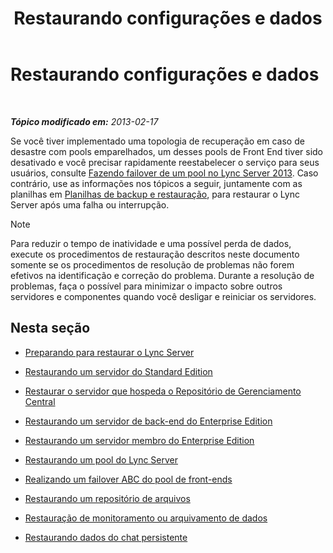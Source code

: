 ﻿---
title: Restaurando configurações e dados
TOCTitle: Restaurando configurações e dados
ms:assetid: b07f5dd7-7bed-4819-8cb5-617f5acd478e
ms:mtpsurl: https://technet.microsoft.com/pt-br/library/Hh202185(v=OCS.15)
ms:contentKeyID: 52057693
ms.date: 05/19/2016
mtps_version: v=OCS.15
ms.translationtype: HT
---

# Restaurando configurações e dados

 

_**Tópico modificado em:** 2013-02-17_

Se você tiver implementado uma topologia de recuperação em caso de desastre com pools emparelhados, um desses pools de Front End tiver sido desativado e você precisar rapidamente reestabelecer o serviço para seus usuários, consulte [Fazendo failover de um pool no Lync Server 2013](lync-server-2013-failing-over-a-pool.md). Caso contrário, use as informações nos tópicos a seguir, juntamente com as planilhas em [Planilhas de backup e restauração](lync-server-2013-backup-and-restoration-worksheets.md), para restaurar o Lync Server após uma falha ou interrupção.

> [!note]  
> Para reduzir o tempo de inatividade e uma possível perda de dados, execute os procedimentos de restauração descritos neste documento somente se os procedimentos de resolução de problemas não forem efetivos na identificação e correção do problema. Durante a resolução de problemas, faça o possível para minimizar o impacto sobre outros servidores e componentes quando você desligar e reiniciar os servidores.

## Nesta seção

  - [Preparando para restaurar o Lync Server](lync-server-2013-preparing-to-restore-lync-server.md)

  - [Restaurando um servidor do Standard Edition](lync-server-2013-restoring-a-standard-edition-server.md)

  - [Restaurar o servidor que hospeda o Repositório de Gerenciamento Central](lync-server-2013-restoring-the-server-hosting-the-central-management-store.md)

  - [Restaurando um servidor de back-end do Enterprise Edition](lync-server-2013-restoring-an-enterprise-edition-back-end-server.md)

  - [Restaurando um servidor membro do Enterprise Edition](lync-server-2013-restoring-an-enterprise-edition-member-server.md)

  - [Restaurando um pool do Lync Server](lync-server-2013-restoring-a-lync-server-pool.md)

  - [Realizando um failover ABC do pool de front-ends](lync-server-2013-performing-an-abc-front-end-pool-failover.md)

  - [Restaurando um repositório de arquivos](lync-server-2013-restoring-a-file-store.md)

  - [Restauração de monitoramento ou arquivamento de dados](lync-server-2013-restoring-monitoring-or-archiving-data.md)

  - [Restaurando dados do chat persistente](lync-server-2013-restoring-persistent-chat-data.md)

